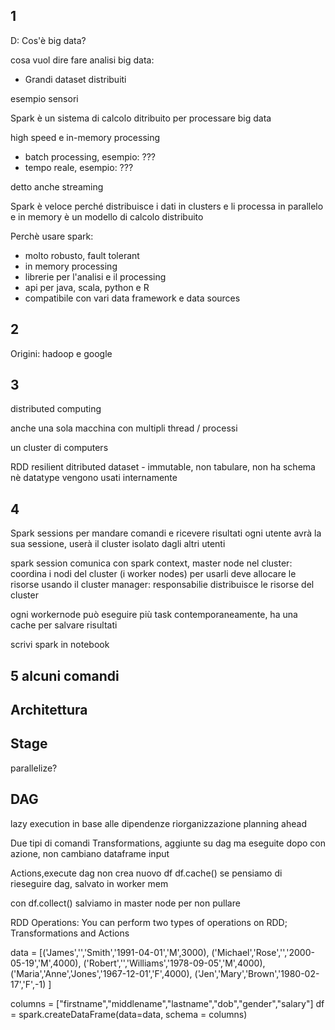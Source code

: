 1 
---
D: Cos'è big data?

cosa vuol dire fare analisi big data:
- Grandi dataset distribuiti

esempio sensori

Spark è un sistema di calcolo ditribuito per processare big data 

high speed e in-memory processing

- batch processing, esempio:
???
- tempo reale, esempio:
???

detto anche streaming

Spark è veloce perché distribuisce i dati in clusters e li processa in parallelo e in memory
è un modello di calcolo distribuito

Perchè usare spark:
- molto robusto, fault tolerant
- in memory processing
- librerie per l'analisi e il processing
- api per java, scala, python e R
- compatibile con vari data framework e data sources

2 
---
Origini: hadoop e google


3
---
distributed computing

anche una sola macchina con multipli thread / processi

un cluster di computers


RDD resilient ditributed dataset - immutable, non tabulare, non ha schema nè datatype vengono usati internamente

4
---
Spark sessions per mandare comandi e ricevere risultati
ogni utente avrà la sua sessione, userà il cluster isolato dagli altri utenti

spark session comunica con spark context, master node nel cluster: coordina i nodi del cluster (i worker nodes)
per usarli deve allocare le risorse usando il cluster manager: responsabilie distribuisce le risorse del cluster

ogni workernode può eseguire più task contemporaneamente, ha una cache per salvare risultati

scrivi spark in notebook


5 alcuni comandi
---

Architettura
---




Stage
---
parallelize?

DAG
---
lazy execution
in base alle dipendenze riorganizzazione planning ahead


Due tipi di comandi
Transformations, aggiunte su dag ma eseguite dopo con azione, non cambiano dataframe input

Actions,execute dag non crea nuovo df
df.cache() se pensiamo di rieseguire dag, salvato in worker mem

con df.collect() salviamo in master node per non pullare


RDD Operations: You can perform two types of operations on RDD; Transformations and Actions




data = [('James','','Smith','1991-04-01','M',3000),
  ('Michael','Rose','','2000-05-19','M',4000),
  ('Robert','','Williams','1978-09-05','M',4000),
  ('Maria','Anne','Jones','1967-12-01','F',4000),
  ('Jen','Mary','Brown','1980-02-17','F',-1)
]

columns = ["firstname","middlename","lastname","dob","gender","salary"]
df = spark.createDataFrame(data=data, schema = columns)
